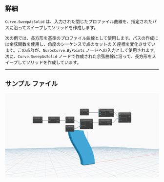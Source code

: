 <!--- Autodesk.DesignScript.Geometry.Curve.SweepAsSolid(curve, path, cutEndOff) --->
<!--- LUVHU25JWECNEBKIBZFH6N5EUAM42XM3BSEOTMCI3TQDNS5EKLXA --->
## 詳細
`Curve.SweepAsSolid` は、入力された閉じたプロファイル曲線を、指定されたパスに沿ってスイープしてソリッドを作成します。

次の例では、長方形を基準のプロファイル曲線として使用します。パスの作成には余弦関数を使用し、角度のシーケンスで点のセットの X 座標を変化させています。この点群が、`NurbsCurve.ByPoints` ノードへの入力として使用されます。次に、`Curve.SweepAsSolid` ノードで作成された余弦曲線に沿って、長方形をスイープしてソリッドを作成しています。
___
## サンプル ファイル

![Curve.SweepAsSolid(curve, path, cutEndOff)](./LUVHU25JWECNEBKIBZFH6N5EUAM42XM3BSEOTMCI3TQDNS5EKLXA_img.jpg)

